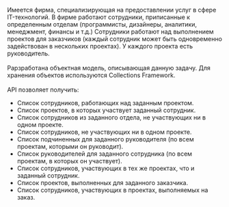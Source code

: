 Имеется фирма, специализирующая на предоставлении услуг в сфере IT-технологий. В фирме работают сотрудники, приписанные к определенным отделам (программисты, дизайнеры, аналитики, менеджмент, финансы и т.д.) Сотрудники работают над выполнением проектов для заказчиков (каждый сотрудник может быть одновременно задействован в нескольких проектах). У каждого проекта есть руководитель. 
</br></br>
Рарзработана объектная модель, описывающая данную задачу. Для хранения объектов используются Collections Framework.
</br></br>
API позволяет получить:
- Список сотрудников, работающих над заданным проектом.
- Список проектов, в которых участвует заданный сотрудник.
- Список сотрудников из заданного отдела, не участвующих ни в одном проекте.
- Список сотрудников, не участвующих ни в одном проекте.
- Список подчиненных для заданного руководителя (по всем проектам, которыми он руководит).
- Список руководителей для заданного сотрудника (по всем проектам, в которых он участвует).
- Список сотрудников, участвующих в тех же проектах, что и заданный сотрудник.
- Список проектов, выполненных для заданного заказчика.
- Список сотрудников, участвующих в проектах, выполняемых на заказ.
